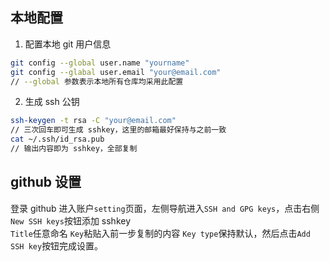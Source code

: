 ## 本地配置

1. 配置本地 git 用户信息  
```bash
git config --global user.name "yourname"
git config --glabal user.email "your@email.com"
// --global 参数表示本地所有仓库均采用此配置
```
2. 生成 ssh 公钥
```bash
ssh-keygen -t rsa -C "your@email.com"
// 三次回车即可生成 sshkey，这里的邮箱最好保持与之前一致
cat ~/.ssh/id_rsa.pub
// 输出内容即为 sshkey，全部复制
```

## github 设置

登录 github 进入账户`setting`页面，左侧导航进入`SSH and GPG keys`，点击右侧`New SSH keys`按钮添加 sshkey    
`Title`任意命名 `Key`粘贴入前一步复制的内容 `Key type`保持默认，然后点击`Add SSH key`按钮完成设置。
